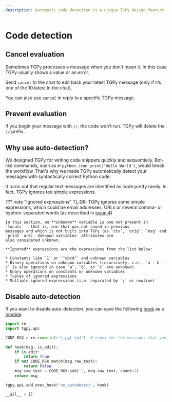 ```yaml
---
description: Automatic code detection is a unique TGPy design feature. In case of a false positive, you can escape code. You can also save a hook that disables auto-detection forever.
---
```


# Code detection

## Cancel evaluation

Sometimes TGPy processes a message when you don’t mean it. In this case TGPy usually shows a value or an error.

Send `cancel` to the chat to edit back your latest TGPy message (only if it’s one of the 10 latest in the chat).

You can also use `cancel` in reply to a specific TGPy message.


## Prevent evaluation

If you begin your message with `//`, the code won’t run. TGPy will delete the `//` prefix.


## Why use auto-detection?

We designed TGPy for writing code snippets quickly and sequentially. Bot-like commands, 
such as `#!python /run print('Hello World')`, would break the workflow. That's why we made TGPy automatically detect
your messages with syntactically correct Python code.

It turns out that regular text messages are identified as code pretty rarely. In fact, TGPy ignores too simple
expressions.


??? note "Ignored expressions"
    TL;DR: TGPy ignores some simple expressions, which could be email addresses, URLs or several comma- or hyphen-separated words
    (as described in [issue 4](https://github.com/tm-a-t/TGPy/issues/4))

    In this section, an **unknown** variable is one not present in `locals` — that is, one that was not saved in previous
    messages and which is not built into TGPy (as `ctx`, `orig`, `msg` and `print` are). Unknown variables' attributes are
    also considered unknown.

    **Ignored** expressions are the expressions from the list below:

    * Constants like `1` or `"abcd"` and unknown variables 
    * Binary operations on unknown variables (recursively, i.e., `a - b -c` is also ignored in case `a`, `b`, or `c` are unknown)
    * Unary operations on constants or unknown variables
    * Tuples of ignored expressions
    * Multiple ignored expressions (i.e. separated by `;` or newline)


## Disable auto-detection

If you want to disable auto-detection, you can save the following [hook](/extensibility/transformers/#exec-hooks) 
as a [module](/extensibility/modules/).

```python
import re
import tgpy.api

CODE_RGX = re.compile(r'\.py[ \n]')  # regex for the messages that you want to run

def hook(msg, is_edit):
    if is_edit:
        return True
    if not CODE_RGX.match(msg.raw_text):
        return False
    msg.raw_text = CODE_RGX.sub('', msg.raw_text, count=1)
    return msg

tgpy.api.add_exec_hook('no_autodetect', hook)

__all__ = []
```